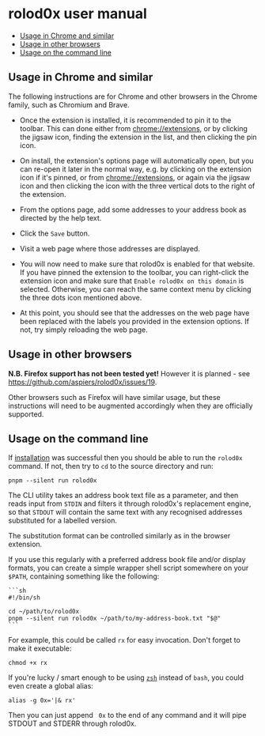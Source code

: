 # rolod0x user manual

- [Usage in Chrome and similar](#chrome)
- [Usage in other browsers](#other)
- [Usage on the command line](#cli)

## Usage in Chrome and similar <a name="chrome"></a>

The following instructions are for Chrome and other browsers in the
Chrome family, such as Chromium and Brave.

- Once the extension is installed, it is recommended to pin it to the
  toolbar.  This can done either from <chrome://extensions>, or by clicking
  the jigsaw icon, finding the extension in the list, and then clicking the
  pin icon.

- On install, the extension's options page will automatically open,
  but you can re-open it later in the normal way, e.g. by clicking on
  the extension icon if it's pinned, or from <chrome://extensions>, or
  again via the jigsaw icon and then clicking the icon with the three
  vertical dots to the right of the extension.

- From the options page, add some addresses to your address book as
  directed by the help text.

- Click the `Save` button.

- Visit a web page where those addresses are displayed.

- You will now need to make sure that rolod0x is enabled for that website.
  If you have pinned the extension to the toolbar, you can right-click the
  extension icon and make sure that `Enable rolod0x on this domain` is
  selected.  Otherwise, you can reach the same context menu by clicking the
  three dots icon mentioned above.

- At this point, you should see that the addresses on the web page have been
  replaced with the labels you provided in the extension options.  If not,
  try simply reloading the web page.

## Usage in other browsers <a name="other"></a>

**N.B. Firefox support has not been tested yet!**  However it is
planned - see <https://github.com/aspiers/rolod0x/issues/19>.

Other browsers such as Firefox will have similar usage, but these
instructions will need to be augmented accordingly when they are
officially supported.

## Usage on the command line <a name="cli"></a>

If [installation](./install.md#cli) was successful then you should be
able to run the `rolod0x` command.  If not, then try to `cd` to the
source directory and run:

    pnpm --silent run rolod0x

The CLI utility takes an address book text file as a parameter, and
then reads input from `STDIN` and filters it through rolod0x's
replacement engine, so that `STDOUT` will contain the same text with
any recognised addresses substituted for a labelled version.

The substitution format can be controlled similarly as in the browser
extension.

If you use this regularly with a preferred address book file and/or
display formats, you can create a simple wrapper shell script
somewhere on your `$PATH`, containing something like the following:

    ```sh
    #!/bin/sh

    cd ~/path/to/rolod0x
    pnpm --silent run rolod0x ~/path/to/my-address-book.txt "$@"
    ```

For example, this could be called `rx` for easy invocation.
Don't forget to make it executable:

    chmod +x rx

If you're lucky / smart enough to be using
[`zsh`](https://zsh.sourceforge.io/) instead of `bash`, you could even
create a global alias:

    alias -g 0x='|& rx'

Then you can just append ` 0x` to the end of any command and it will
pipe STDOUT and STDERR through rolod0x.
